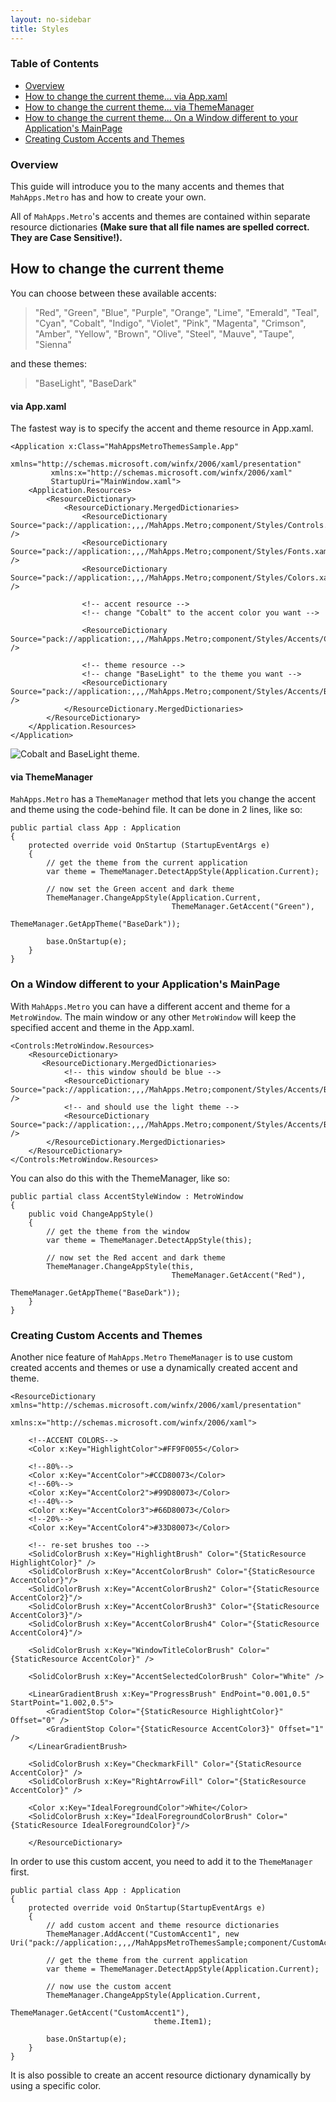 ```yaml
---
layout: no-sidebar
title: Styles
---
```


### Table of Contents
- [Overview](#overview)
- [How to change the current theme... via App.xaml](#app)
- [How to change the current theme... via ThemeManager](#thememanager)
- [How to change the current theme... On a Window different to your Application's MainPage](#window)
- [Creating Custom Accents and Themes](#custom)

<a name="overview"></a>
### Overview
This guide will introduce you to the many accents and themes that `MahApps.Metro` has and how to create your own.

All of `MahApps.Metro`'s accents and themes are contained within separate resource dictionaries **(Make sure that all file names are spelled correct. They are Case Sensitive!).**

<a name="app"></a>
## How to change the current theme
You can choose between these available accents:

> "Red", "Green", "Blue", "Purple", "Orange", "Lime", "Emerald", "Teal", "Cyan", "Cobalt", "Indigo", "Violet", "Pink", "Magenta", "Crimson", "Amber", "Yellow", "Brown", "Olive", "Steel", "Mauve", "Taupe", "Sienna"

and these themes:
> "BaseLight", "BaseDark"


#### via App.xaml
The fastest way is to specify the accent and theme resource in App.xaml.

    <Application x:Class="MahAppsMetroThemesSample.App"
             xmlns="http://schemas.microsoft.com/winfx/2006/xaml/presentation"
             xmlns:x="http://schemas.microsoft.com/winfx/2006/xaml"
             StartupUri="MainWindow.xaml">
        <Application.Resources>
            <ResourceDictionary>
                <ResourceDictionary.MergedDictionaries>
                    <ResourceDictionary Source="pack://application:,,,/MahApps.Metro;component/Styles/Controls.xaml" />
                    <ResourceDictionary Source="pack://application:,,,/MahApps.Metro;component/Styles/Fonts.xaml" />
                    <ResourceDictionary Source="pack://application:,,,/MahApps.Metro;component/Styles/Colors.xaml" />

                    <!-- accent resource -->
                    <!-- change "Cobalt" to the accent color you want -->

                    <ResourceDictionary Source="pack://application:,,,/MahApps.Metro;component/Styles/Accents/Cobalt.xaml" />

                    <!-- theme resource -->
                    <!-- change "BaseLight" to the theme you want -->
                    <ResourceDictionary Source="pack://application:,,,/MahApps.Metro;component/Styles/Accents/BaseLight.xaml" />
                </ResourceDictionary.MergedDictionaries>
            </ResourceDictionary>
        </Application.Resources>
    </Application>
![Cobalt and BaseLight theme.](http://jkarger.de/images/mahapps_themes_01.png)

<a name="thememanager"></a>
#### via ThemeManager
`MahApps.Metro` has a `ThemeManager` method that lets you change the accent and theme using the code-behind file. It can be done in 2 lines, like so:

    public partial class App : Application
    {
        protected override void OnStartup (StartupEventArgs e)
        {
            // get the theme from the current application
            var theme = ThemeManager.DetectAppStyle(Application.Current);

            // now set the Green accent and dark theme
            ThemeManager.ChangeAppStyle(Application.Current,
                                        ThemeManager.GetAccent("Green"),
                                        ThemeManager.GetAppTheme("BaseDark"));

            base.OnStartup(e);
        }
    }
<a name="window"></a>
### On a Window different to your Application's MainPage
With `MahApps.Metro` you can have a different accent and theme for a `MetroWindow`. The main window or any other `MetroWindow` will keep the specified accent and theme in the App.xaml.

    <Controls:MetroWindow.Resources>
        <ResourceDictionary>
           <ResourceDictionary.MergedDictionaries>
                <!-- this window should be blue -->
                <ResourceDictionary Source="pack://application:,,,/MahApps.Metro;component/Styles/Accents/Blue.xaml" />
                <!-- and should use the light theme -->
                <ResourceDictionary Source="pack://application:,,,/MahApps.Metro;component/Styles/Accents/BaseLight.xaml" />
            </ResourceDictionary.MergedDictionaries>
        </ResourceDictionary>
    </Controls:MetroWindow.Resources>
You can also do this with the ThemeManager, like so:

    public partial class AccentStyleWindow : MetroWindow
    {
        public void ChangeAppStyle()
        {
            // get the theme from the window
            var theme = ThemeManager.DetectAppStyle(this);

            // now set the Red accent and dark theme
            ThemeManager.ChangeAppStyle(this,
                                        ThemeManager.GetAccent("Red"),
                                        ThemeManager.GetAppTheme("BaseDark"));
        }
    } 
<a name="custom"></a>
### Creating Custom Accents and Themes
Another nice feature of `MahApps.Metro` `ThemeManager` is to use custom created accents and themes or use a dynamically created accent and theme.

    <ResourceDictionary xmlns="http://schemas.microsoft.com/winfx/2006/xaml/presentation"
                    xmlns:x="http://schemas.microsoft.com/winfx/2006/xaml">

        <!--ACCENT COLORS-->
        <Color x:Key="HighlightColor">#FF9F0055</Color>

        <!--80%-->
        <Color x:Key="AccentColor">#CCD80073</Color>
        <!--60%-->
        <Color x:Key="AccentColor2">#99D80073</Color>
        <!--40%-->
        <Color x:Key="AccentColor3">#66D80073</Color>
        <!--20%-->
        <Color x:Key="AccentColor4">#33D80073</Color>

        <!-- re-set brushes too -->
        <SolidColorBrush x:Key="HighlightBrush" Color="{StaticResource HighlightColor}" />
        <SolidColorBrush x:Key="AccentColorBrush" Color="{StaticResource AccentColor}"/>
        <SolidColorBrush x:Key="AccentColorBrush2" Color="{StaticResource AccentColor2}"/>
        <SolidColorBrush x:Key="AccentColorBrush3" Color="{StaticResource AccentColor3}"/>
        <SolidColorBrush x:Key="AccentColorBrush4" Color="{StaticResource AccentColor4}"/>

        <SolidColorBrush x:Key="WindowTitleColorBrush" Color="{StaticResource AccentColor}" />

        <SolidColorBrush x:Key="AccentSelectedColorBrush" Color="White" />

        <LinearGradientBrush x:Key="ProgressBrush" EndPoint="0.001,0.5" StartPoint="1.002,0.5">
            <GradientStop Color="{StaticResource HighlightColor}" Offset="0" />
            <GradientStop Color="{StaticResource AccentColor3}" Offset="1" />
        </LinearGradientBrush>

        <SolidColorBrush x:Key="CheckmarkFill" Color="{StaticResource AccentColor}" />
        <SolidColorBrush x:Key="RightArrowFill" Color="{StaticResource AccentColor}" />

        <Color x:Key="IdealForegroundColor">White</Color>
        <SolidColorBrush x:Key="IdealForegroundColorBrush" Color="{StaticResource IdealForegroundColor}"/>

        </ResourceDictionary>

In order to use this custom accent, you need to add it to the `ThemeManager` first.

    public partial class App : Application
    {
		protected override void OnStartup(StartupEventArgs e)
    	{
        	// add custom accent and theme resource dictionaries
        	ThemeManager.AddAccent("CustomAccent1", new Uri("pack://application:,,,/MahAppsMetroThemesSample;component/CustomAccents/CustomAccent1.xaml"));

        	// get the theme from the current application
        	var theme = ThemeManager.DetectAppStyle(Application.Current);

        	// now use the custom accent
        	ThemeManager.ChangeAppStyle(Application.Current,
                                    ThemeManager.GetAccent("CustomAccent1"),
                                    theme.Item1);

        	base.OnStartup(e);
    	}
	}
It is also possible to create an accent resource dictionary dynamically by using a specific color.